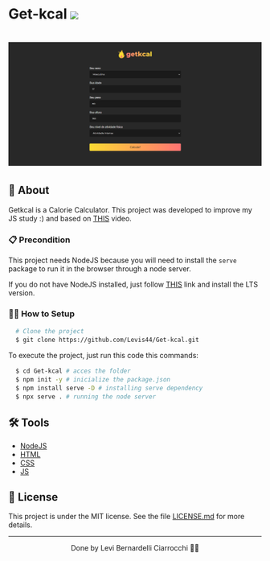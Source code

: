# Get-kcal <img width="30px" align="center" src="https://emojipedia-us.s3.dualstack.us-west-1.amazonaws.com/thumbs/120/apple/271/flexed-biceps_medium-light-skin-tone_1f4aa-1f3fc_1f3fc.png"/>

<h1>
  <img 
    src="assets/images/imageFront.png"
  />
</h1>

## 🚀 About

Getkcal is a Calorie Calculator. This project was developed to improve my JS study :) and based on [THIS](https://www.youtube.com/watch?v=yiDq9wUiUjc&list=PLK_m105VcD-s-UrI_QnOPnmtFTm3g6126&index=7&t=444s) video.

### 📋 Precondition

This project needs NodeJS because you will need to install the `serve` package to run it in the browser through a node server.

If you do not have NodeJS installed, just follow [THIS](https://nodejs.org) link and install the LTS version.

### 👨‍💻 How to Setup

```bash
  # Clone the project
  $ git clone https://github.com/Levis44/Get-kcal.git
```

To execute the project, just run this code this commands:
```sh
  $ cd Get-kcal # acces the folder 
  $ npm init -y # inicialize the package.json
  $ npm install serve -D # installing serve dependency
  $ npx serve . # running the node server
```

## 🛠️ Tools

* [NodeJS](https://nodejs.org) 
* [HTML](https://html5.org/) 
* [CSS](https://developer.mozilla.org/pt-BR/docs/Web/CSS) 
* [JS](https://js.org/) 

## 📝 License

This project is under the MIT license. See the file [LICENSE.md](LICENSE) for more details.

---

<p align="center">Done by Levi Bernardelli Ciarrocchi ✌🏼</p>
